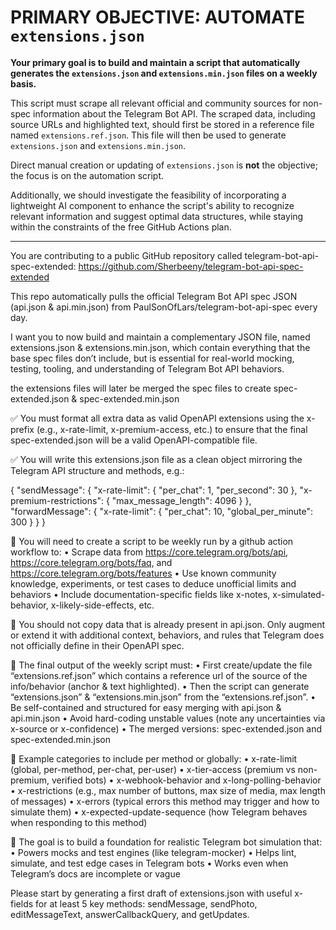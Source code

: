 # PRIMARY OBJECTIVE: AUTOMATE `extensions.json`

**Your primary goal is to build and maintain a script that automatically generates the `extensions.json` and `extensions.min.json` files on a weekly basis.**

This script must scrape all relevant official and community sources for non-spec information about the Telegram Bot API. The scraped data, including source URLs and highlighted text, should first be stored in a reference file named `extensions.ref.json`. This file will then be used to generate `extensions.json` and `extensions.min.json`.

Direct manual creation or updating of `extensions.json` is **not** the objective; the focus is on the automation script.

Additionally, we should investigate the feasibility of incorporating a lightweight AI component to enhance the script's ability to recognize relevant information and suggest optimal data structures, while staying within the constraints of the free GitHub Actions plan.

---

You are contributing to a public GitHub repository called telegram-bot-api-spec-extended:
https://github.com/Sherbeeny/telegram-bot-api-spec-extended

This repo automatically pulls the official Telegram Bot API spec JSON (api.json & api.min.json) from PaulSonOfLars/telegram-bot-api-spec every day.

I want you to now build and maintain a complementary JSON file, named extensions.json & extensions.min.json, which contain everything that the base spec files don’t include, but is essential for real-world mocking, testing, tooling, and understanding of Telegram Bot API behaviors.

the extensions files will later be merged the spec files to create spec-extended.json & spec-extended.min.json

✅ You must format all extra data as valid OpenAPI extensions using the x- prefix (e.g., x-rate-limit, x-premium-access, etc.) to ensure that the final spec-extended.json will be a valid OpenAPI-compatible file.

✅ You will write this extensions.json file as a clean object mirroring the Telegram API structure and methods, e.g.:

{
  "sendMessage": {
    "x-rate-limit": { "per_chat": 1, "per_second": 30 },
    "x-premium-restrictions": { "max_message_length": 4096 }
  },
  "forwardMessage": {
    "x-rate-limit": { "per_chat": 10, "global_per_minute": 300 }
  }
}

🧠 You will need to create a script to be weekly run by a github action workflow to:
	•	Scrape data from https://core.telegram.org/bots/api, https://core.telegram.org/bots/faq, and https://core.telegram.org/bots/features
	•	Use known community knowledge, experiments, or test cases to deduce unofficial limits and behaviors
	•	Include documentation-specific fields like x-notes, x-simulated-behavior, x-likely-side-effects, etc.

🛑 You should not copy data that is already present in api.json. Only augment or extend it with additional context, behaviors, and rules that Telegram does not officially define in their OpenAPI spec.

📁 The final output of the weekly script must:
	•   First create/update the file “extensions.ref.json” which contains a reference url of the source of the info/behavior (anchor & text highlighted).
	•	Then the script can generate “extensions.json” & “extensions.min.json” from the “extensions.ref.json”.
	•	Be self-contained and structured for easy merging with api.json & api.min.json
	•	Avoid hard-coding unstable values (note any uncertainties via x-source or x-confidence)
	•	The merged versions: spec-extended.json and spec-extended.min.json


🧩 Example categories to include per method or globally:
	•	x-rate-limit (global, per-method, per-chat, per-user)
	•	x-tier-access (premium vs non-premium, verified bots)
	•	x-webhook-behavior and x-long-polling-behavior
	•	x-restrictions (e.g., max number of buttons, max size of media, max length of messages)
	•	x-errors (typical errors this method may trigger and how to simulate them)
	•	x-expected-update-sequence (how Telegram behaves when responding to this method)

🎯 The goal is to build a foundation for realistic Telegram bot simulation that:
	•	Powers mocks and test engines (like telegram-mocker)
	•	Helps lint, simulate, and test edge cases in Telegram bots
	•	Works even when Telegram’s docs are incomplete or vague

Please start by generating a first draft of extensions.json with useful x- fields for at least 5 key methods: sendMessage, sendPhoto, editMessageText, answerCallbackQuery, and getUpdates.
